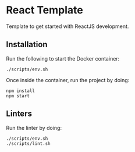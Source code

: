 # React Template

Template to get started with ReactJS development.

## Installation
Run the following to start the Docker container:

```
./scripts/env.sh
```

Once inside the container, run the project by doing:

```
npm install
npm start
```


## Linters
Run the linter by doing:

```
./scripts/env.sh
./scripts/lint.sh
```

